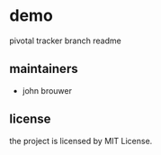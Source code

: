 # demo

pivotal tracker branch readme

## maintainers

+ john brouwer

## license

the project is licensed by MIT License.
